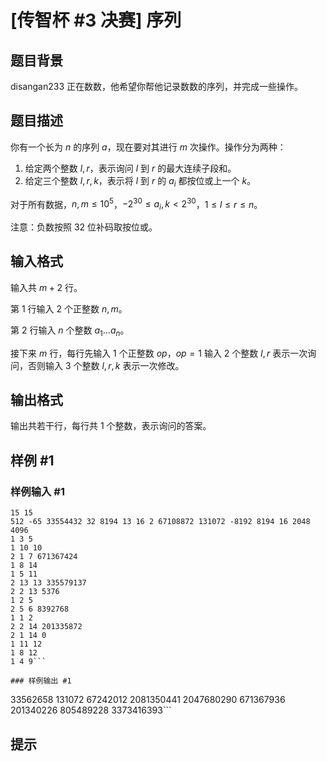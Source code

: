 # [传智杯 #3 决赛] 序列

## 题目背景

disangan233 正在数数，他希望你帮他记录数数的序列，并完成一些操作。

## 题目描述

你有一个长为 $n$ 的序列 $a$，现在要对其进行 $m$ 次操作。操作分为两种：

1. 给定两个整数 $l,r$，表示询问 $l$ 到 $r$ 的最大连续子段和。
2. 给定三个整数 $l,r,k$，表示将 $l$ 到 $r$ 的 $a_i$ 都按位或上一个 $k$。

对于所有数据，$n,m\leq 10^5$，$-2^{30}\leq a_i,k<2^{30}$，$1\leq l\leq r\leq n$。	 

注意：负数按照 32 位补码取按位或。

## 输入格式

输入共 $m+2$ 行。

第 $1$ 行输入 $2$ 个正整数 $n,m$。

第 $2$ 行输入 $n$ 个整数 $a_1\ldots a_n$。

接下来 $m$ 行，每行先输入 $1$ 个正整数 $op$，$op=1$ 输入 $2$ 个整数 $l,r$ 表示一次询问，否则输入 $3$ 个整数 $l,r,k$ 表示一次修改。

## 输出格式

输出共若干行，每行共 $1$ 个整数，表示询问的答案。

## 样例 #1

### 样例输入 #1
```
15 15
512 -65 33554432 32 8194 13 16 2 67108872 131072 -8192 8194 16 2048 4096 
1 3 5
1 10 10
2 1 7 671367424
1 8 14
1 5 11
2 13 13 335579137
2 2 13 5376
1 2 5
2 5 6 8392768
1 1 2
2 2 14 201335872
2 1 14 0
1 11 12
1 8 12
1 4 9```

### 样例输出 #1

```
33562658
131072
67242012
2081350441
2047680290
671367936
201340226
805489228
3373416393```

## 提示


